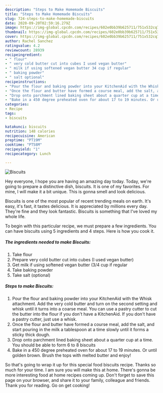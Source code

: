 ```yaml
---
description: "Steps to Make Homemade Biscuits"
title: "Steps to Make Homemade Biscuits"
slug: 724-steps-to-make-homemade-biscuits
date: 2020-09-20T02:59:16.279Z
image: https://img-global.cpcdn.com/recipes/602e0bb39b625711/751x532cq70/biscuits-recipe-main-photo.jpg
thumbnail: https://img-global.cpcdn.com/recipes/602e0bb39b625711/751x532cq70/biscuits-recipe-main-photo.jpg
cover: https://img-global.cpcdn.com/recipes/602e0bb39b625711/751x532cq70/biscuits-recipe-main-photo.jpg
author: Rachel Sanchez
ratingvalue: 4.2
reviewcount: 28939
recipeingredient:
- " flour"
- " very cold butter cut into cubes I used vegan butter"
- " milk if using softened vegan butter 34 cup if regular"
- " baking powder"
- " salt optional"
recipeinstructions:
- "Pour the flour and baking powder into your KitchenAid with the Whisk attachment. Add the very cold butter and turn on the second setting and whisk until it turns into a coarse meal. You can use a pastry cutter to cut the butter into the flour if you don&#39;t have a KitchenAid. If you don&#39;t have a pastry cutter, just use a whisk."
- "Once the flour and butter have formed a course meal, add the salt, and start pouring in the milk a tablespoon at a time slowly until it forms a sticky thick dough."
- "Drop onto parchment lined baking sheet about a quarter cup at a time. You should be able to form 6 to 8 biscuits"
- "Bake in a 450 degree preheated oven for about 17 to 19 minutes. Or until golden brown. Brush the tops with melted butter and enjoy!"
categories:
- Recipe
tags:
- biscuits

katakunci: biscuits 
nutrition: 148 calories
recipecuisine: American
preptime: "PT19M"
cooktime: "PT58M"
recipeyield: "1"
recipecategory: Lunch

---
```



![Biscuits](https://img-global.cpcdn.com/recipes/602e0bb39b625711/751x532cq70/biscuits-recipe-main-photo.jpg)

Hey everyone, I hope you are having an amazing day today. Today, we're going to prepare a distinctive dish, biscuits. It is one of my favorites. For mine, I will make it a bit unique. This is gonna smell and look delicious.



Biscuits is one of the most popular of recent trending meals on earth. It's easy, it's fast, it tastes delicious. It is appreciated by millions every day. They're fine and they look fantastic. Biscuits is something that I've loved my whole life.


To begin with this particular recipe, we must prepare a few ingredients. You can have biscuits using 5 ingredients and 4 steps. Here is how you cook it.

<!--inarticleads1-->

##### The ingredients needed to make Biscuits:

1. Take  flour
1. Prepare  very cold butter cut into cubes (I used vegan butter)
1. Get  milk if using softened vegan butter (3/4 cup if regular
1. Take  baking powder
1. Take  salt (optional)




<!--inarticleads2-->

##### Steps to make Biscuits:

1. Pour the flour and baking powder into your KitchenAid with the Whisk attachment. Add the very cold butter and turn on the second setting and whisk until it turns into a coarse meal. You can use a pastry cutter to cut the butter into the flour if you don&#39;t have a KitchenAid. If you don&#39;t have a pastry cutter, just use a whisk.
1. Once the flour and butter have formed a course meal, add the salt, and start pouring in the milk a tablespoon at a time slowly until it forms a sticky thick dough.
1. Drop onto parchment lined baking sheet about a quarter cup at a time. You should be able to form 6 to 8 biscuits
1. Bake in a 450 degree preheated oven for about 17 to 19 minutes. Or until golden brown. Brush the tops with melted butter and enjoy!




So that's going to wrap it up for this special food biscuits recipe. Thanks so much for your time. I am sure you will make this at home. There's gonna be more interesting food at home recipes coming up. Don't forget to save this page on your browser, and share it to your family, colleague and friends. Thank you for reading. Go on get cooking!
